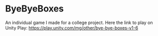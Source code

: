 # ByeByeBoxes
An individual game I made for a college project. Here the link to play on Unity Play: https://play.unity.com/mg/other/bye-bye-boxes-v1-6

